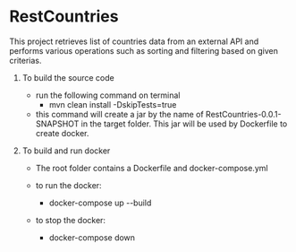 # RestCountries
This project retrieves list of countries data from an external API and performs various operations such as sorting and filtering based on given criterias. 

1. To build the source code
    - run the following command on terminal
       - mvn clean install -DskipTests=true 
     - this command will create a jar by the name of RestCountries-0.0.1-SNAPSHOT in the target folder. This jar will be used by Dockerfile to create docker.
    
2. To build and run docker  
     - The root folder contains a Dockerfile and docker-compose.yml
      
      - to run the docker: 
         - docker-compose up --build
      
      - to stop the docker:
       	 -	docker-compose down
                   
